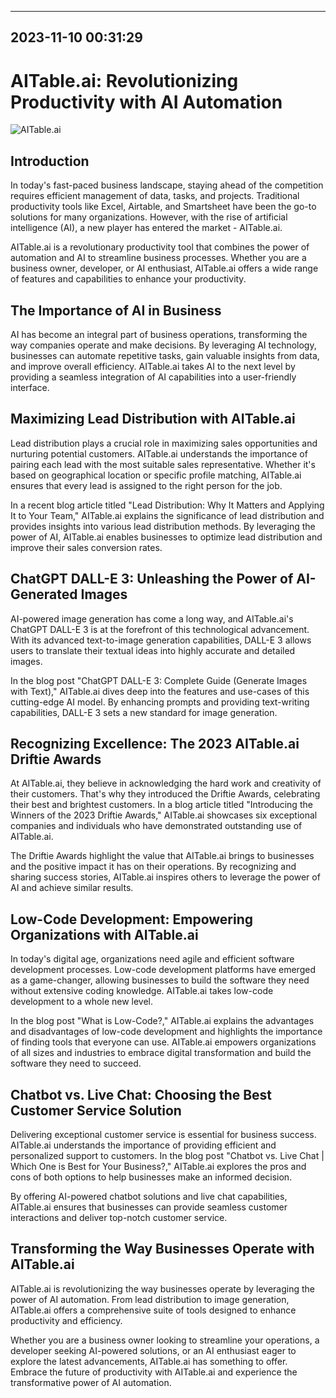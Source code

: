 

---------------------------------------------
2023-11-10 00:31:29
---------------------------------------------

# AITable.ai: Revolutionizing Productivity with AI Automation

![AITable.ai](https://www.example.com/aitable_logo.jpg)

## Introduction

In today's fast-paced business landscape, staying ahead of the competition requires efficient management of data, tasks, and projects. Traditional productivity tools like Excel, Airtable, and Smartsheet have been the go-to solutions for many organizations. However, with the rise of artificial intelligence (AI), a new player has entered the market - AITable.ai.

AITable.ai is a revolutionary productivity tool that combines the power of automation and AI to streamline business processes. Whether you are a business owner, developer, or AI enthusiast, AITable.ai offers a wide range of features and capabilities to enhance your productivity.

## The Importance of AI in Business

AI has become an integral part of business operations, transforming the way companies operate and make decisions. By leveraging AI technology, businesses can automate repetitive tasks, gain valuable insights from data, and improve overall efficiency. AITable.ai takes AI to the next level by providing a seamless integration of AI capabilities into a user-friendly interface.

## Maximizing Lead Distribution with AITable.ai

Lead distribution plays a crucial role in maximizing sales opportunities and nurturing potential customers. AITable.ai understands the importance of pairing each lead with the most suitable sales representative. Whether it's based on geographical location or specific profile matching, AITable.ai ensures that every lead is assigned to the right person for the job.

In a recent blog article titled "Lead Distribution: Why It Matters and Applying It to Your Team," AITable.ai explains the significance of lead distribution and provides insights into various lead distribution methods. By leveraging the power of AI, AITable.ai enables businesses to optimize lead distribution and improve their sales conversion rates.

## ChatGPT DALL-E 3: Unleashing the Power of AI-Generated Images

AI-powered image generation has come a long way, and AITable.ai's ChatGPT DALL-E 3 is at the forefront of this technological advancement. With its advanced text-to-image generation capabilities, DALL-E 3 allows users to translate their textual ideas into highly accurate and detailed images.

In the blog post "ChatGPT DALL-E 3: Complete Guide (Generate Images with Text)," AITable.ai dives deep into the features and use-cases of this cutting-edge AI model. By enhancing prompts and providing text-writing capabilities, DALL-E 3 sets a new standard for image generation.

## Recognizing Excellence: The 2023 AITable.ai Driftie Awards

At AITable.ai, they believe in acknowledging the hard work and creativity of their customers. That's why they introduced the Driftie Awards, celebrating their best and brightest customers. In a blog article titled "Introducing the Winners of the 2023 Driftie Awards," AITable.ai showcases six exceptional companies and individuals who have demonstrated outstanding use of AITable.ai.

The Driftie Awards highlight the value that AITable.ai brings to businesses and the positive impact it has on their operations. By recognizing and sharing success stories, AITable.ai inspires others to leverage the power of AI and achieve similar results.

## Low-Code Development: Empowering Organizations with AITable.ai

In today's digital age, organizations need agile and efficient software development processes. Low-code development platforms have emerged as a game-changer, allowing businesses to build the software they need without extensive coding knowledge. AITable.ai takes low-code development to a whole new level.

In the blog post "What is Low-Code?," AITable.ai explains the advantages and disadvantages of low-code development and highlights the importance of finding tools that everyone can use. AITable.ai empowers organizations of all sizes and industries to embrace digital transformation and build the software they need to succeed.

## Chatbot vs. Live Chat: Choosing the Best Customer Service Solution

Delivering exceptional customer service is essential for business success. AITable.ai understands the importance of providing efficient and personalized support to customers. In the blog post "Chatbot vs. Live Chat | Which One is Best for Your Business?," AITable.ai explores the pros and cons of both options to help businesses make an informed decision.

By offering AI-powered chatbot solutions and live chat capabilities, AITable.ai ensures that businesses can provide seamless customer interactions and deliver top-notch customer service.

## Transforming the Way Businesses Operate with AITable.ai

AITable.ai is revolutionizing the way businesses operate by leveraging the power of AI automation. From lead distribution to image generation, AITable.ai offers a comprehensive suite of tools designed to enhance productivity and efficiency.

Whether you are a business owner looking to streamline your operations, a developer seeking AI-powered solutions, or an AI enthusiast eager to explore the latest advancements, AITable.ai has something to offer. Embrace the future of productivity with AITable.ai and experience the transformative power of AI automation.